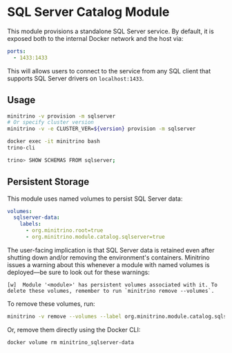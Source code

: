# SQL Server Catalog Module

This module provisions a standalone SQL Server service. By default, it is
exposed both to the internal Docker network and the host via:

```yaml
ports:
  - 1433:1433
```

This will allows users to connect to the service from any SQL client that
supports SQL Server drivers on `localhost:1433`.

## Usage

```sh
minitrino -v provision -m sqlserver
# Or specify cluster version
minitrino -v -e CLUSTER_VER=${version} provision -m sqlserver

docker exec -it minitrino bash 
trino-cli

trino> SHOW SCHEMAS FROM sqlserver;
```

## Persistent Storage

This module uses named volumes to persist SQL Server data:

```yaml
volumes:
  sqlserver-data:
    labels:
      - org.minitrino.root=true
      - org.minitrino.module.catalog.sqlserver=true
```

The user-facing implication is that SQL Server data is retained even after
shutting down and/or removing the environment's containers. Minitrino issues a
warning about this whenever a module with named volumes is deployed––be sure to
look out for these warnings:

```text
[w]  Module '<module>' has persistent volumes associated with it. To delete these volumes, remember to run `minitrino remove --volumes`.
```

To remove these volumes, run:

```sh
minitrino -v remove --volumes --label org.minitrino.module.catalog.sqlserver=true
```

Or, remove them directly using the Docker CLI:

```sh
docker volume rm minitrino_sqlserver-data
```
